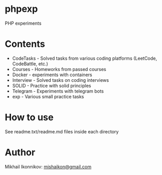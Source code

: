 # phpexp
PHP experiments

# Contents
- CodeTasks - Solved tasks from various coding platforms (LeetCode, CodeBattle, etc.)
- Courses - Homeworks from passed courses
- Docker - experiments with containers
- Interview - Solved tasks on coding interviews
- SOLID - Practice with solid principles
- Telegram - Experiments with telegram bots
- exp - Various small practice tasks

# How to use
See readme.txt/readme.md files inside each directory

# Author
Mikhail Ikonnikov: mishaikon@gmail.com
